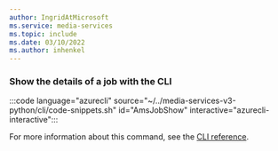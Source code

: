 ```yaml
---
author: IngridAtMicrosoft
ms.service: media-services 
ms.topic: include
ms.date: 03/10/2022
ms.author: inhenkel
---
```


### Show the details of a job with the CLI

:::code language="azurecli" source="~/../media-services-v3-python/cli/code-snippets.sh" id="AmsJobShow" interactive="azurecli-interactive":::

For more information about this command, see the [CLI reference](/cli/azure/ams/job?view=azure-cli-latest#az-ams-job-show).
